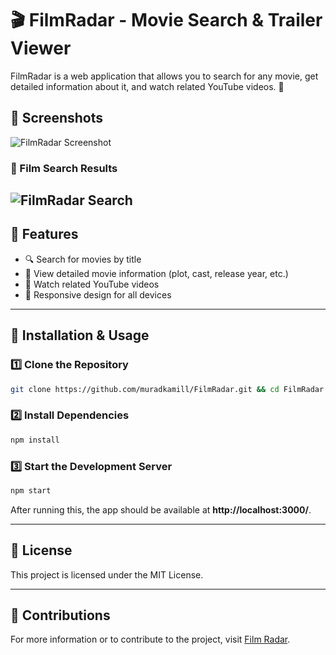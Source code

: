 # 🎬 FilmRadar - Movie Search & Trailer Viewer  

FilmRadar is a web application that allows you to search for any movie, get detailed information about it, and watch related YouTube videos. 🍿  

## 📸 Screenshots  
![FilmRadar Screenshot](https://private-user-images.githubusercontent.com/188038178/421886177-c0790ea8-d2a9-4514-ba76-b71f8a57e417.png?jwt=eyJhbGciOiJIUzI1NiIsInR5cCI6IkpXVCJ9.eyJpc3MiOiJnaXRodWIuY29tIiwiYXVkIjoicmF3LmdpdGh1YnVzZXJjb250ZW50LmNvbSIsImtleSI6ImtleTUiLCJleHAiOjE3NDE3ODM1NjEsIm5iZiI6MTc0MTc4MzI2MSwicGF0aCI6Ii8xODgwMzgxNzgvNDIxODg2MTc3LWMwNzkwZWE4LWQyYTktNDUxNC1iYTc2LWI3MWY4YTU3ZTQxNy5wbmc_WC1BbXotQWxnb3JpdGhtPUFXUzQtSE1BQy1TSEEyNTYmWC1BbXotQ3JlZGVudGlhbD1BS0lBVkNPRFlMU0E1M1BRSzRaQSUyRjIwMjUwMzEyJTJGdXMtZWFzdC0xJTJGczMlMkZhd3M0X3JlcXVlc3QmWC1BbXotRGF0ZT0yMDI1MDMxMlQxMjQxMDFaJlgtQW16LUV4cGlyZXM9MzAwJlgtQW16LVNpZ25hdHVyZT1iNWFhNDViN2E2YzJiNDg5ZjYwYzczMzA5MTAyY2RiODM5ZmQyZjUyMDkwYjlkODg5YjEwMGMzYzgxNjI5NGRjJlgtQW16LVNpZ25lZEhlYWRlcnM9aG9zdCJ9.cqr-z86kh5hHT0sVwXm6NrJySQKuNhMMvcfn-R3dRto)


### 🔎 Film Search Results  
![FilmRadar Search](https://private-user-images.githubusercontent.com/188038178/421886178-1cafda51-95af-4c2e-9176-bb109c7f4c0b.png?jwt=eyJhbGciOiJIUzI1NiIsInR5cCI6IkpXVCJ9.eyJpc3MiOiJnaXRodWIuY29tIiwiYXVkIjoicmF3LmdpdGh1YnVzZXJjb250ZW50LmNvbSIsImtleSI6ImtleTUiLCJleHAiOjE3NDE3ODM3MzEsIm5iZiI6MTc0MTc4MzQzMSwicGF0aCI6Ii8xODgwMzgxNzgvNDIxODg2MTc4LTFjYWZkYTUxLTk1YWYtNGMyZS05MTc2LWJiMTA5YzdmNGMwYi5wbmc_WC1BbXotQWxnb3JpdGhtPUFXUzQtSE1BQy1TSEEyNTYmWC1BbXotQ3JlZGVudGlhbD1BS0lBVkNPRFlMU0E1M1BRSzRaQSUyRjIwMjUwMzEyJTJGdXMtZWFzdC0xJTJGczMlMkZhd3M0X3JlcXVlc3QmWC1BbXotRGF0ZT0yMDI1MDMxMlQxMjQzNTFaJlgtQW16LUV4cGlyZXM9MzAwJlgtQW16LVNpZ25hdHVyZT1iYTM5MDhiYmQ3Yjc3ODllMGEwOGI3YmRmYjU5ZmVhZGNmZmQwZDQ1NWFjMDI2MWI2Mjc2YzQ4NGU2MjMzYjY2JlgtQW16LVNpZ25lZEhlYWRlcnM9aG9zdCJ9.yiIzwsBNdD7s9PXXXHyweeTtKLxnD0cFZR975PrM5FA)
---

## 🚀 Features  
- 🔍 Search for movies by title  
- 📖 View detailed movie information (plot, cast, release year, etc.)  
- 🎥 Watch related YouTube videos  
- 📱 Responsive design for all devices  

---

## 🔧 Installation & Usage  

### 1️⃣ Clone the Repository  
```sh
git clone https://github.com/muradkamill/FilmRadar.git && cd FilmRadar
```

### 2️⃣ Install Dependencies  
```sh
npm install
```

### 3️⃣ Start the Development Server  
```sh
npm start
```
After running this, the app should be available at **http://localhost:3000/**.  

---

## 📜 License  
This project is licensed under the MIT License.  

---

## 🤝 Contributions  
For more information or to contribute to the project, visit [Film Radar](https://filmradar.netlify.app).
